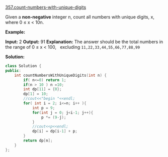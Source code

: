 [357.count-numbers-with-unique-digits](https://leetcode.com/problems/count-numbers-with-unique-digits/)  

Given a **non-negative** integer n, count all numbers with unique digits, x, where 0 ≤ x < 10n.

**Example:**

**Input:** 2
**Output:** 91 
**Explanation:** The answer should be the total numbers in the range of 0 ≤ x < 100, 
             excluding `11,22,33,44,55,66,77,88,99`  



**Solution:**  

```cpp
class Solution {
public:
    int countNumbersWithUniqueDigits(int n) {
        if( n<=0) return 1;
        if(n > 10 ) n =10;
        int dp[11] = {0};
        dp[1] = 10;
        //cout<<"begin "<<endl;
        for( int i = 2; i<=n; i++ ){
            int p = 9;
            for(int j = 0; j<i-1; j++){
                p *= (9-j);
            }
            //cout<<p<<endl;
            dp[i] = dp[i-1] + p;
        }
        return dp[n];
    }
};
```
      